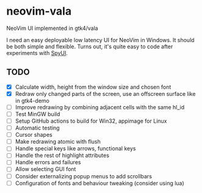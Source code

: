 # neovim-vala
NeoVim UI implemented in gtk4/vala

I need an easy deployable low latency UI for NeoVim in Windows. It should be both simple and flexible.
Turns out, it's quite easy to code after experiments with [SpyUI](https://github.com/sakhnik/nvim-gdb/blob/07aa4b435a832b122154a157ab6892ac4efb81fb/test/spy_ui.py).

## TODO

- [x] Calculate width, height from the window size and chosen font
- [x] Redraw only changed parts of the screen, use an offscreen surface like in gtk4-demo
- [ ] Improve redrawing by combining adjacent cells with the same hl_id
- [ ] Test MinGW build
- [ ] Setup GitHub actions to build for Win32, appimage for Linux
- [ ] Automatic testing
- [ ] Cursor shapes
- [ ] Make redrawing atomic with flush
- [ ] Handle special keys like arrows, functional keys
- [ ] Handle the rest of highlight attributes
- [ ] Handle errors and failures
- [ ] Allow selecting GUI font
- [ ] Consider externalizing popup menus to add scrollbars
- [ ] Configuration of fonts and behaviour tweaking (consider using lua)
